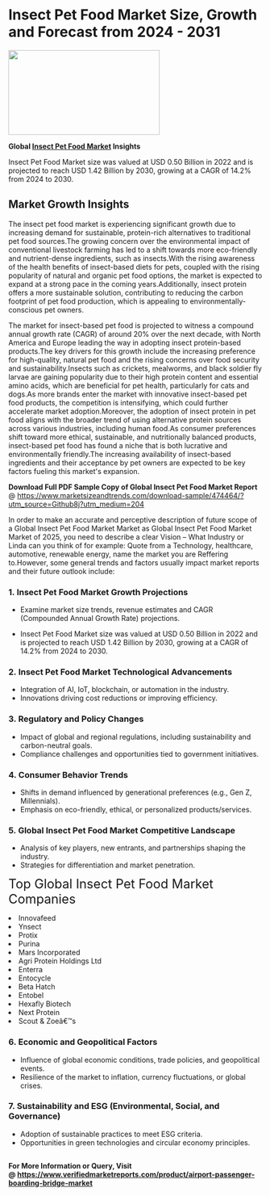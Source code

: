 <H1>Insect Pet Food Market Size, Growth and Forecast from 2024 - 2031</H1><img class="aligncenter size-medium wp-image-584254" src="https://thirdeyenews.in/wp-content/uploads/2024/09/Global-Market-Research-300x168.jpeg" alt="" width="300" height="168" /><p><strong>Global&nbsp;<a href="https://www.marketsizeandtrends.com/download-sample/474464/?utm_source=Github8j?utm_medium=204">Insect Pet Food Market</a> Insights</strong></p><p>Insect Pet Food Market size was valued at USD 0.50 Billion in 2022 and is projected to reach USD 1.42 Billion by 2030, growing at a CAGR of 14.2% from 2024 to 2030.</p><p><h2>Market Growth Insights</h2> <p>The insect pet food market is experiencing significant growth due to increasing demand for sustainable, protein-rich alternatives to traditional pet food sources.The growing concern over the environmental impact of conventional livestock farming has led to a shift towards more eco-friendly and nutrient-dense ingredients, such as insects.With the rising awareness of the health benefits of insect-based diets for pets, coupled with the rising popularity of natural and organic pet food options, the market is expected to expand at a strong pace in the coming years.Additionally, insect protein offers a more sustainable solution, contributing to reducing the carbon footprint of pet food production, which is appealing to environmentally-conscious pet owners.</p> <p>The market for insect-based pet food is projected to witness a compound annual growth rate (CAGR) of around 20% over the next decade, with North America and Europe leading the way in adopting insect protein-based products.The key drivers for this growth include the increasing preference for high-quality, natural pet food and the rising concerns over food security and sustainability.Insects such as crickets, mealworms, and black soldier fly larvae are gaining popularity due to their high protein content and essential amino acids, which are beneficial for pet health, particularly for cats and dogs.As more brands enter the market with innovative insect-based pet food products, the competition is intensifying, which could further accelerate market adoption.Moreover, the adoption of insect protein in pet food aligns with the broader trend of using alternative protein sources across various industries, including human food.As consumer preferences shift toward more ethical, sustainable, and nutritionally balanced products, insect-based pet food has found a niche that is both lucrative and environmentally friendly.The increasing availability of insect-based ingredients and their acceptance by pet owners are expected to be key factors fueling this market's expansion.<p><span class=""><strong>Download Full PDF Sample Copy of Global Insect Pet Food Market Report</strong> @ <a href="https://www.marketsizeandtrends.com/download-sample/474464/?utm_source=Github8j?utm_medium=204" target="_blank">https://www.marketsizeandtrends.com/download-sample/474464/?utm_source=Github8j?utm_medium=204</a></span></p><p>In order to make an accurate and perceptive description of future scope of a Global&nbsp;Insect Pet Food Market Market as Global&nbsp;Insect Pet Food Market Market of 2025, you need to describe a clear Vision &ndash; What Industry or Linda can you think of for example: Quote from a Technology, healthcare, automotive, renewable energy, name the market you are Reffering to.However, some general trends and factors usually impact market reports and their future outlook include:</p><h3>1.&nbsp;<strong>Insect Pet Food Market Growth Projections</strong></h3><ul><li>Examine market size trends, revenue estimates and CAGR (Compounded Annual Growth Rate) projections.</li><li><p>Insect Pet Food Market size was valued at USD 0.50 Billion in 2022 and is projected to reach USD 1.42 Billion by 2030, growing at a CAGR of 14.2% from 2024 to 2030.</p></li></ul><h3>2.&nbsp;<strong>Insect Pet Food Market Technological Advancements</strong></h3><ul><li>Integration of AI, IoT, blockchain, or automation in the industry.</li><li>Innovations driving cost reductions or improving efficiency.</li></ul><h3>3.&nbsp;<strong>Regulatory and Policy Changes</strong></h3><ul><li>Impact of global and regional regulations, including sustainability and carbon-neutral goals.</li><li>Compliance challenges and opportunities tied to government initiatives.</li></ul><h3>4.&nbsp;<strong>Consumer Behavior Trends</strong></h3><ul><li>Shifts in demand influenced by generational preferences (e.g., Gen Z, Millennials).</li><li>Emphasis on eco-friendly, ethical, or personalized products/services.</li></ul><h3>5.&nbsp;<strong>Global Insect Pet Food Market Competitive Landscape</strong></h3><ul><li>Analysis of key players, new entrants, and partnerships shaping the industry.</li><li>Strategies for differentiation and market penetration.</li></ul><p data-pm-slice="1 1 []"><span style="color: inherit; font-family: inherit; font-size: 25px;">Top Global Insect Pet Food Market Companies</span></p><div class="" data-test-id=""><p><li>Innovafeed</li><li> Ynsect</li><li> Protix</li><li> Purina</li><li> Mars Incorporated</li><li> Agri Protein Holdings Ltd</li><li> Enterra</li><li> Entocycle</li><li> Beta Hatch</li><li> Entobel</li><li> Hexafly Biotech</li><li> Next Protein</li><li> Scout & Zoeâ€™s</li></p></div><h3>6.&nbsp;<strong>Economic and Geopolitical Factors</strong></h3><ul><li>Influence of global economic conditions, trade policies, and geopolitical events.</li><li>Resilience of the market to inflation, currency fluctuations, or global crises.</li></ul><h3>7.&nbsp;<strong>Sustainability and ESG (Environmental, Social, and Governance)</strong></h3><ul><li>Adoption of sustainable practices to meet ESG criteria.</li><li>Opportunities in green technologies and circular economy principles.</li></ul><h2><strong style="font-size: 14px;">For More Information or Query, Visit @&nbsp;</strong><a style="background-color: #ffffff; font-size: 14px;" href="https://www.marketsizeandtrends.com/report/insect-pet-food-market/" target="_blank">https://www.verifiedmarketreports.com/product/airport-passenger-boarding-bridge-market</a></h2>